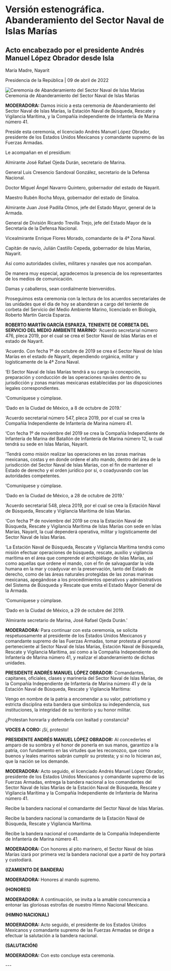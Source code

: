 #  Versión estenográfica. Abanderamiento del Sector Naval de Islas Marías

##  Acto encabezado por el presidente Andrés Manuel López Obrador desde Isla
María Madre, Nayarit

Presidencia de la República | 09 de abril de 2022 

![Ceremonia de Abanderamiento del Sector Naval de Islas
Marías](https://www.gob.mx/cms/uploads/article/main_image/119485/Abanderamiento_Islas_Marias_12.57.59_PM__1_.jpeg)
Ceremonia de Abanderamiento del Sector Naval de Islas Marías

**MODERADORA:** Damos inicio a esta ceremonia de Abanderamiento del Sector
Naval de Islas Marías, la Estación Naval de Búsqueda, Rescate y Vigilancia
Marítima, y la Compañía independiente de Infantería de Marina número 41.

Preside esta ceremonia, el licenciado Andrés Manuel López Obrador, presidente
de los Estados Unidos Mexicanos y comandante supremo de las Fuerzas Armadas.

Le acompañan en el presídium:

Almirante José Rafael Ojeda Durán, secretario de Marina.

General Luis Cresencio Sandoval González, secretario de la Defensa Nacional.

Doctor Miguel Ángel Navarro Quintero, gobernador del estado de Nayarit.

Maestro Rubén Rocha Moya, gobernador del estado de Sinaloa.

Almirante Juan José Padilla Olmos, jefe del Estado Mayor, general de la
Armada.

General de División Ricardo Trevilla Trejo, jefe del Estado Mayor de la
Secretaría de la Defensa Nacional.

Vicealmirante Enrique Flores Morado, comandante de la 4ª Zona Naval.

Capitán de navío, Julián Castillo Cepeda, gobernador de Islas Marías, Nayarit.

Así como autoridades civiles, militares y navales que nos acompañan.

De manera muy especial, agradecemos la presencia de los representantes de los
medios de comunicación.

Damas y caballeros, sean cordialmente bienvenidos.

Proseguimos esta ceremonia con la lectura de los acuerdos secretariales de las
unidades que el día de hoy se abanderan a cargo del teniente de corbeta del
Servicio del Medio Ambiente Marino, licenciado en Biología, Roberto Martín
García Esparza.

**ROBERTO MARTÍN GARCÍA ESPARZA, TENIENTE DE CORBETA DEL SERVICIO DEL MEDIO
AMBIENTE MARINO:** ‘Acuerdo secretarial número 476, pleca 2019, por el cual se
crea el Sector Naval de Islas Marías en el estado de Nayarit.

‘Acuerdo. Con fecha 1º de octubre de 2019 se crea el Sector Naval de Islas
Marías en el estado de Nayarit, dependiendo orgánica, militar y logísticamente
de la 4ª Zona Naval.

‘El Sector Naval de Islas Marías tendrá a su cargo la concepción, preparación
y conducción de las operaciones navales dentro de su jurisdicción y zonas
marinas mexicanas establecidas por las disposiciones legales correspondientes.

‘Comuníquese y cúmplase.

‘Dado en la Ciudad de México, a 8 de octubre de 2019.’

‘Acuerdo secretarial número 547, pleca 2019, por el cual se crea la Compañía
Independiente de Infantería de Marina número 41.

‘Con fecha 1º de noviembre del 2019 se crea la Compañía Independiente de
Infantería de Marina del Batallón de Infantería de Marina número 12, la cual
tendrá su sede en Islas Marías, Nayarit.

‘Tendrá como misión realizar las operaciones en las zonas marinas mexicanas,
costas y en donde ordene el alto mando, dentro del área de la jurisdicción del
Sector Naval de Islas Marías, con el fin de mantener el Estado de derecho y el
orden jurídico por sí, o coadyuvando con las autoridades competentes.

‘Comuníquese y cúmplase.

‘Dado en la Ciudad de México, a 28 de octubre de 2019.’

‘Acuerdo secretarial 548, pleca 2019, por el cual se crea la Estación Naval de
Búsqueda, Rescate y Vigilancia Marítima de Islas Marías.

‘Con fecha 1º de noviembre del 2019 se crea la Estación Naval de Búsqueda,
Rescate y Vigilancia Marítima de Islas Marías con sede en Islas Marías,
Nayarit, la cual dependerá operativa, militar y logísticamente del Sector
Naval de Islas Marías.

‘La Estación Naval de Búsqueda, Rescate y Vigilancia Marítima tendrá como
misión efectuar operaciones de búsqueda, rescate, auxilio y vigilancia
marítima en el área que comprende el archipiélago de Islas Marías, así como
aquellas que ordene el mando, con el fin de salvaguardar la vida humana en la
mar y coadyuvar en la preservación, tanto del Estado de derecho, como de las
áreas naturales protegidas de las zonas marinas mexicanas, apegándose a los
procedimientos operativos y administrativos del Sistema de Búsqueda y Rescate
que emita el Estado Mayor General de la Armada.

‘Comuníquese y cúmplase.

‘Dado en la Ciudad de México, a 29 de octubre del 2019.

‘Almirante secretario de Marina, José Rafael Ojeda Durán.’

**MODERADORA:** Para continuar con esta ceremonia, se solicita respetuosamente
al presidente de los Estados Unidos Mexicanos y comandante supremo de las
Fuerzas Armadas, tomar protesta al personal perteneciente al Sector Naval de
Islas Marías, Estación Naval de Búsqueda, Rescate y Vigilancia Marítima, así
como a la Compañía Independiente de Infantería de Marina número 41, y realizar
el abanderamiento de dichas unidades.

**PRESIDENTE ANDRÉS MANUEL LÓPEZ OBRADOR:** Comandantes, capitanes, oficiales,
clases y marinería del Sector Naval de Islas Marías, de la Compañía
Independiente de Infantería de Marina número 41 y de la Estación Naval de
Búsqueda, Rescate y Vigilancia Marítima:

Vengo en nombre de la patria a encomendar a su valor, patriotismo y estricta
disciplina esta bandera que simboliza su independencia, sus instituciones, la
integridad de su territorio y su honor militar.

¿Protestan honrarla y defenderla con lealtad y constancia?

**VOCES A CORO:** ¡Sí, protesto!

**PRESIDENTE ANDRÉS MANUEL LÓPEZ OBRADOR:** Al concederles el amparo de su
sombra y el honor de ponerla en sus manos, garantizo a la patria, con
fundamento en las virtudes que les reconozco, que como buenos y leales marinos
sabrán cumplir su protesta; y si no lo hicieran así, que la nación se los
demande.

**MODERADORA:** Acto seguido, el licenciado Andrés Manuel López Obrador,
presidente de los Estados Unidos Mexicanos y comandante supremo de las Fuerzas
Armadas, entrega la bandera nacional a los comandantes del Sector Naval de
Islas Marías de la Estación Naval de Búsqueda, Rescate y Vigilancia Marítima y
la Compañía Independiente de Infantería de Marina número 41.

Recibe la bandera nacional el comandante del Sector Naval de Islas Marías.

Recibe la bandera nacional la comandante de la Estación Naval de Búsqueda,
Rescate y Vigilancia Marítima.

Recibe la bandera nacional el comandante de la Compañía Independiente de
Infantería de Marina número 41.

**MODERADORA:** Con honores al pito marinero, el Sector Naval de Islas Marías
izará por primera vez la bandera nacional que a partir de hoy portará y
custodiará.

**(IZAMIENTO DE BANDERA)**

**MODERADORA:** Honores al mando supremo.

**(HONORES)**

**MODERADORA:** A continuación, se invita a la amable concurrencia a entonar
las gloriosas estrofas de nuestro Himno Nacional Mexicano.

**(HIMNO NACIONAL)**

**MODERADORA:** Acto seguido, el presidente de los Estados Unidos Mexicanos y
comandante supremo de las Fuerzas Armadas se dirige a efectuar la salutación a
la bandera nacional.

**(SALUTACIÓN)**

**MODERADORA:** Con esto concluye esta ceremonia.

\---

